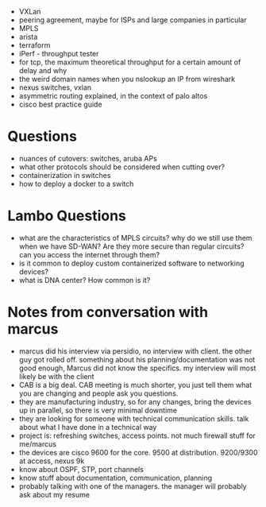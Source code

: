 - VXLan
- peering agreement, maybe for ISPs and large companies in particular
- MPLS
- arista
- terraform
- iPerf - throughput tester
- for tcp, the maximum theoretical throughput for a certain amount of delay and why
- the weird domain names when you nslookup an IP from wireshark
- nexus switches, vxlan
- asymmetric routing explained, in the context of palo altos
- cisco best practice guide


# Questions
- nuances of cutovers: switches, aruba APs
- what other protocols should be considered when cutting over?
- containerization in switches
- how to deploy a docker to a switch

# Lambo Questions	
- what are the characteristics of MPLS circuits? why do we still use them when we have SD-WAN? Are they more secure than regular circuits? can you access the internet through them?
- is it common to deploy custom containerized software to networking devices?
- what is DNA center? How common is it?


# Notes from conversation with marcus
- marcus did his interview via persidio, no interview with client. the other guy got rolled off. something about his planning/documentation was not good enough, Marcus did not know the specifics. my interview will most likely be with the client
- CAB is a big deal. CAB meeting is much shorter, you just tell them what you are changing and people ask you questions. 
- they are manufacturing industry, so for any changes, bring the devices up in parallel, so there is very minimal downtime
- they are looking for someone with technical communication skills. talk about what I have done in a technical way
- project is: refreshing switches, access points. not much firewall stuff for me/marcus
- the devices are cisco 9600 for the core. 9500 at distribution. 9200/9300 at access, nexus 9k
- know about OSPF, STP, port channels
- know stuff about documentation, communication, planning
- probably talking with one of the managers. the manager will probably ask about my resume


